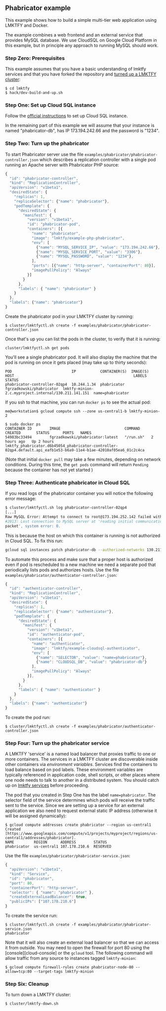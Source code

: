 ## Phabricator example

This example shows how to build a simple multi-tier web application using LMKTFY and Docker.

The example combines a web frontend and an external service that provides MySQL database. We use CloudSQL on Google Cloud Platform in this example, but in principle any approach to running MySQL should work.

### Step Zero: Prerequisites

This example assumes that you have a basic understanding of lmktfy services and that you have forked the repository and [turned up a LMKTFY cluster](https://github.com/GoogleCloudPlatform/lmktfy#contents):

```shell
$ cd lmktfy
$ hack/dev-build-and-up.sh
```

### Step One: Set up Cloud SQL instance

Follow the [official instructions](https://cloud.google.com/sql/docs/getting-started) to set up Cloud SQL instance. 

In the remaining part of this example we will assume that your instance is named "phabricator-db", has IP 173.194.242.66 and the password is "1234".

### Step Two: Turn up the phabricator

To start Phabricator server use the file `examples/phabricator/phabricator-controller.json` which describes a replication controller with a single pod running an Apache server with Phabricator PHP source:

```js
{
  "id": "phabricator-controller",
  "kind": "ReplicationController",
  "apiVersion": "v1beta1",
  "desiredState": {
    "replicas": 1,
    "replicaSelector": {"name": "phabricator"},
    "podTemplate": {
      "desiredState": {
        "manifest": {
          "version": "v1beta1",
          "id": "phabricator-pod",
          "containers": [{
            "name": "phabricator",
            "image": "lmktfy/example-php-phabricator",
            "env": [
              {"name": "MYSQL_SERVICE_IP", "value": "173.194.242.66"},
              {"name": "MYSQL_SERVICE_PORT", "value": "3306"},
              {"name": "MYSQL_PASSWORD", "value": "1234"},
            ],
            "ports": [{"name": "http-server", "containerPort": 80}],
            "imagePullPolicy": "Always"
          }]
        }
      },
      "labels": { "name": "phabricator" }
    }
  },
  "labels": {"name": "phabricator"}
}
```

Create the phabricator pod in your LMKTFY cluster by running:

```shell
$ cluster/lmktfyctl.sh create -f examples/phabricator/phabricator-controller.json
```

Once that's up you can list the pods in the cluster, to verify that it is running:

```shell
cluster/lmktfyctl.sh get pods
```

You'll see a single phabricator pod. It will also display the machine that the pod is running on once it gets placed (may take up to thirty seconds):

```
POD                           IP           CONTAINER(S)  IMAGE(S)                  HOST                                                      LABELS                                   STATUS
phabricator-controller-02qp4  10.244.1.34  phabricator   fgrzadkowski/phabricator  lmktfy-minion-2.c.myproject.internal/130.211.141.151  name=phabricator
```

If you ssh to that machine, you can run `docker ps` to see the actual pod:

```shell
me@workstation$ gcloud compute ssh --zone us-central1-b lmktfy-minion-2

$ sudo docker ps
CONTAINER ID        IMAGE                             COMMAND     CREATED       STATUS      PORTS   NAMES
54983bc33494        fgrzadkowski/phabricator:latest   "/run.sh"   2 hours ago   Up 2 hours          lmktfy_phabricator.d6b45054_phabricator-controller-02qp4.default.api_eafb1e53-b6a9-11e4-b1ae-42010af05ea6_01c2c4ca                     
```

(Note that initial `docker pull` may take a few minutes, depending on network conditions.  During this time, the `get pods` command will return `Pending` because the container has not yet started )

### Step Three: Authenticate phabricator in Cloud SQL

If you read logs of the phabricator container you will notice the following error message:

```bash
$ cluster/lmktfyctl.sh log phabricator-controller-02qp4
[...]
Raw MySQL Error: Attempt to connect to root@173.194.252.142 failed with error
#2013: Lost connection to MySQL server at 'reading initial communication
packet', system error: 0.

```

This is because the host on which this container is running is not authorized in Cloud SQL. To fix this run:

```bash
gcloud sql instances patch phabricator-db --authorized-networks 130.211.141.151
```

To automate this process and make sure that a proper host is authorized even if pod is rescheduled to a new machine we need a separate pod that periodically lists pods and authorizes hosts. Use the file `examples/phabricator/authenticator-controller.json`:

```js
{
  "id": "authenticator-controller",
  "kind": "ReplicationController",
  "apiVersion": "v1beta1",
  "desiredState": {
    "replicas": 1,
    "replicaSelector": {"name": "authenticator"},
    "podTemplate": {
      "desiredState": {
        "manifest": {
          "version": "v1beta1",
          "id": "authenticator-pod",
          "containers": [{
            "name": "authenticator",
            "image": "lmktfy/example-cloudsql-authenticator",
            "env": [
              {"name": "SELECTOR", "value": "name=phabricator"},
              {"name": "CLOUDSQL_DB", "value": "phabricator-db"}
            ],
            "imagePullPolicy": "Always"
          }],
        }
      },
      "labels": { "name": "authenticator" }
    }
  },
  "labels": {"name": "authenticator"}
}
``` 

To create the pod run:

```shell
$ cluster/lmktfyctl.sh create -f examples/phabricator/authenticator-controller.json
```


### Step Four: Turn up the phabricator service

A LMKTFY 'service' is a named load balancer that proxies traffic to one or more containers. The services in a LMKTFY cluster are discoverable inside other containers via *environment variables*. Services find the containers to load balance based on pod labels.  These environment variables are typically referenced in application code, shell scripts, or other places where one node needs to talk to another in a distributed system.  You should catch up on [lmktfy services](https://github.com/GoogleCloudPlatform/lmktfy/blob/master/docs/services.md) before proceeding.

The pod that you created in Step One has the label `name=phabricator`. The selector field of the service determines which pods will receive the traffic sent to the service. Since we are setting up a service for an external application we also need to request external static IP address (otherwise it will be assigned dynamically):

```shell
$ gcloud compute addresses create phabricator --region us-central1
Created [https://www.googleapis.com/compute/v1/projects/myproject/regions/us-central1/addresses/phabricator].
NAME         REGION      ADDRESS        STATUS
phabricator  us-central1 107.178.210.6  RESERVED
```

Use the file `examples/phabricator/phabricator-service.json`:

```js
{
  "apiVersion": "v1beta1",
  "kind": "Service",
  "id": "phabricator",
  "port": 80,
  "containerPort": "http-server",
  "selector": { "name": "phabricator" },
  "createExternalLoadBalancer": true,
  "publicIPs": ["107.178.210.6"]
}
```

To create the service run:

```shell
$ cluster/lmktfyctl.sh create -f examples/phabricator/phabricator-service.json
phabricator
```

Note that it will also create an external load balancer so that we can access it from outside. You may need to open the firewall for port 80 using the [console][cloud-console] or the `gcloud` tool. The following command will allow traffic from any source to instances tagged `lmktfy-minion`:

```shell
$ gcloud compute firewall-rules create phabricator-node-80 --allow=tcp:80 --target-tags lmktfy-minion
```

### Step Six: Cleanup

To turn down a LMKTFY cluster:

```shell
$ cluster/lmktfy-down.sh
```
